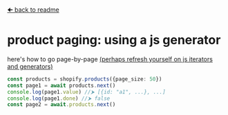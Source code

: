 
[🠈 back to readme](../readme.md)

# product paging: using a js generator

here's how to go page-by-page [(perhaps refresh yourself on js iterators and generators)](https://developer.mozilla.org/en-US/docs/Web/JavaScript/Guide/Iterators_and_Generators)

```ts
const products = shopify.products({page_size: 50})
const page1 = await products.next()
console.log(page1.value) //⮞ [{id: "a1", ...}, ...]
console.log(page1.done) //⮞ false
const page2 = await.products.next()
```
